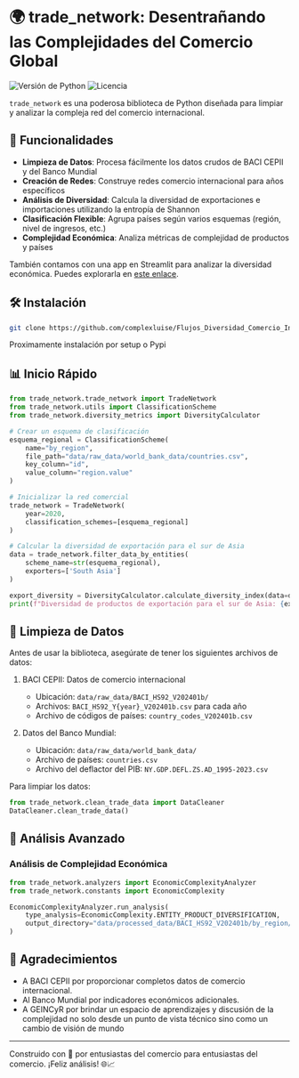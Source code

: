 # 🌍 trade_network: Desentrañando las Complejidades del Comercio Global

![Versión de Python](https://img.shields.io/badge/python-3.7%2B-blue)
![Licencia](https://img.shields.io/badge/license-MIT-green)

`trade_network` es una poderosa biblioteca de Python diseñada para limpiar y analizar la compleja red del comercio internacional.

## 🚀 Funcionalidades

- **Limpieza de Datos**: Procesa fácilmente los datos crudos de BACI CEPII y del Banco Mundial
- **Creación de Redes**: Construye redes comercio internacional para años específicos
- **Análisis de Diversidad**: Calcula la diversidad de exportaciones e importaciones utilizando la entropía de Shannon
- **Clasificación Flexible**: Agrupa países según varios esquemas (región, nivel de ingresos, etc.)
- **Complejidad Económica**: Analiza métricas de complejidad de productos y países

También contamos con una app en Streamlit para analizar la diversidad económica. Puedes explorarla en [este enlace](https://diversidad-economica.streamlit.app/).

## 🛠 Instalación

```bash
git clone https://github.com/complexluise/Flujos_Diversidad_Comercio_Internacional.git
```

Proximamente instalación por setup o Pypi

## 📊 Inicio Rápido

```python
from trade_network.trade_network import TradeNetwork
from trade_network.utils import ClassificationScheme
from trade_network.diversity_metrics import DiversityCalculator

# Crear un esquema de clasificación
esquema_regional = ClassificationScheme(
    name="by_region",
    file_path="data/raw_data/world_bank_data/countries.csv",
    key_column="id",
    value_column="region.value"
)

# Inicializar la red comercial
trade_network = TradeNetwork(
    year=2020,
    classification_schemes=[esquema_regional]
)

# Calcular la diversidad de exportación para el sur de Asia
data = trade_network.filter_data_by_entities(
    scheme_name=str(esquema_regional),
    exporters=['South Asia']
)

export_diversity = DiversityCalculator.calculate_diversity_index(data=data)
print(f"Diversidad de productos de exportación para el sur de Asia: {export_diversity:.2f}")
```

## 🧹 Limpieza de Datos

Antes de usar la biblioteca, asegúrate de tener los siguientes archivos de datos:

1. BACI CEPII: Datos de comercio internacional
   - Ubicación: `data/raw_data/BACI_HS92_V202401b/`
   - Archivos: `BACI_HS92_Y{year}_V202401b.csv` para cada año
   - Archivo de códigos de países: `country_codes_V202401b.csv`

2. Datos del Banco Mundial:
   - Ubicación: `data/raw_data/world_bank_data/`
   - Archivo de países: `countries.csv`
   - Archivo del deflactor del PIB: `NY.GDP.DEFL.ZS.AD_1995-2023.csv`

Para limpiar los datos:

```python
from trade_network.clean_trade_data import DataCleaner
DataCleaner.clean_trade_data()
```

## 🧮 Análisis Avanzado

### Análisis de Complejidad Económica

```python
from trade_network.analyzers import EconomicComplexityAnalyzer
from trade_network.constants import EconomicComplexity

EconomicComplexityAnalyzer.run_analysis(
    type_analysis=EconomicComplexity.ENTITY_PRODUCT_DIVERSIFICATION,
    output_directory="data/processed_data/BACI_HS92_V202401b/by_region/diversity/"
)
```

## 🙏 Agradecimientos

- A BACI CEPII por proporcionar completos datos de comercio internacional.
- Al Banco Mundial por indicadores económicos adicionales.
- A GEINCyR por brindar un espacio de aprendizajes y discusión de la complejidad no solo desde un punto de vista técnico sino como un cambio de visión de mundo

---

Construido con 💖 por entusiastas del comercio para entusiastas del comercio. ¡Feliz análisis! 🌐📈
